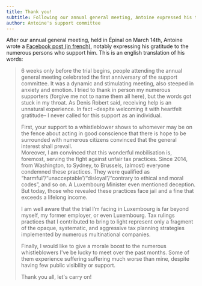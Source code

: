 ```yaml
---
title: Thank you!
subtitle: Following our annual general meeting, Antoine expressed his thanks to his supporters.
author: Antoine's support committee
---
```


After our annual general meeting, held in Épinal on March 14th, Antoine wrote a [Facebook post (in french)](https://www.facebook.com/pages/Support-Antoine/388682861307176), notably expressing his gratitude to the numerous persons who support him. This is an english translation of his words:

> 6 weeks only before the trial begins, people attending the annual general meeting celebrated the first anniversary of the support committee. It was a dynamic and stimulating meeting, also steeped in anxiety and emotion. I tried to thank in person my numerous supporters (forgive me not to name them all here), but the words got stuck in my throat. As Denis Robert said, receiving help is an unnatural experience. In fact –despite welcoming it with heartfelt gratitude– I never called for this support as an individual.
>
> First, your support to a whistleblower shows to whomever may be on the fence about acting in good conscience that there is hope to be surrounded with numerous citizens convinced that the general interest shall prevail.  
> Moreover, I am convinced that this wonderful mobilisation is, foremost, serving the fight against unfair tax practices. Since 2014, from Washington, to Sydney, to Brussels, (almost) everyone condemned these practices. They were qualified as “harmful”/“unacceptable”/“disloyal”/“contrary to ethical and moral codes”, and so on. A Luxembourg Minister even mentioned deception. But today, those who revealed these practices face jail and a fine that exceeds a lifelong income.
>
> I am well aware that the trial I’m facing in Luxembourg is far beyond myself, my former employer, or even Luxembourg. Tax rulings practices that I contributed to bring to light represent only a fragment of the opaque, systematic, and aggressive tax planning strategies implemented by numerous multinational companies.
>
> Finally, I would like to give a morale boost to the numerous whistleblowers I've be lucky to meet over the past months. Some of them experience suffering suffering much worse than mine, despite having few public visibility or support.
>
> Thank you all, let's carry on!
